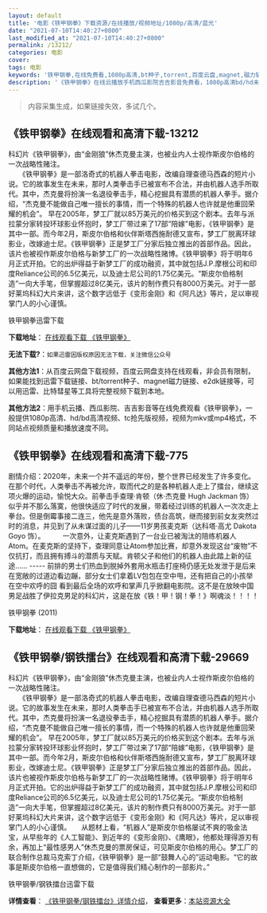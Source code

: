 ```yaml
---
layout: default
title: '电影《铁甲钢拳》下载资源/在线播放/视频地址/1080p/高清/蓝光'
date: "2021-07-10T14:40:27+0800"
last_modified_at: "2021-07-10T14:40:27+0800"
permalink: /13212/
categories: 电影
cover:
tags: 电影
keywords: '铁甲钢拳,在线免费看,1080p高清,bt种子,torrent,百度云盘,magnet,磁力链,迅雷下载资源'
description: '《铁甲钢拳》在线云播放手机西瓜影院吉吉影音免费看，1080p高清bd/hd未删减完整版和tc抢先枪版，mkv/mp4格式，附带bt/torrent种子、magnet/磁力链、百度云盘、网盘资源迅雷下载链接'
---
```


>内容采集生成，如果链接失效，多试几个。


## 《铁甲钢拳》在线观看和高清下载-13212

科幻片《铁甲钢拳》，由&ldquo;金刚狼&rdquo;休杰克曼主演，也被业内人士视作斯皮尔伯格的一次战略性赌注。<br />　　《铁甲钢拳》是一部洛奇式的机器人拳击电影，改编自理查德马西森的短片小说。它的故事发生在未来，那时人类拳击手已被宣布不合法，并由机器人选手所取代。其中，杰克曼将扮演一名退役拳击手，精心挖掘具有潜质的机器人拳手。据介绍，&ldquo;杰克曼不能做自己唯一擅长的事情，而一个特殊的机器人也许就是他重回荣耀的机会&rdquo;。 早在2005年，梦工厂就以85万美元的价格买到这个剧本。去年与派拉蒙分家转投环球影业怀抱时，梦工厂带过来了17部&ldquo;陪嫁”电影，《铁甲钢拳》是其中一部。而今年2月，斯皮尔伯格和伙伴斯塔西施耐德又宣布，梦工厂脱离环球影业，改嫁迪士尼。《铁甲钢拳》正是梦工厂分家后独立推出的首部作品。因此，该片也被视作斯皮尔伯格与新梦工厂的一次战略性赌博。《铁甲钢拳》将于明年6月正式开拍。它的出炉得益于新梦工厂的成功融资，其中就包括J.P.摩根公司和印度Reliance公司的6.5亿美元，以及迪士尼公司的1.75亿美元。&ldquo;斯皮尔伯格制造&rdquo;一向大手笔，但掌握超过8亿美元，该片的制作费只有8000万美元。对于一部好莱坞科幻大片来讲，这个数字远低于《变形金刚》和《阿凡达》等片，足以审视掌门人的小心谨慎。<!---剧情end--->


铁甲钢拳迅雷下载

**下载地址**： [在线观看下载 《铁甲钢拳》](https://www.993dy.com//vod-detail-id-24551.html) 


**无法下载?**：`如果迅雷因版权原因无法下载，关注微信公众号 `

**其他方法1**：从百度云网盘下载视频，百度云网盘支持在线观看，非会员有限制，如果能找到迅雷下载链接、bt/torrent种子、magnet磁力链接、e2dk链接等，可以用迅雷、比特彗星等工具将完整视频下载到本地。

**其他方法2**：用手机云播、西瓜影院、吉吉影音等在线免费观看《铁甲钢拳》，一般提供1080p高清、hd/bd高清视频、tc抢先版视频，视频为mkv或mp4格式，不同站点视频质量和播放速度不同。


## 《铁甲钢拳》在线观看和高清下载-775

剧情介绍：2020年，未来一个并不遥远的年份，整个世界已经发生了许多变化。在那个时代，人类拳击不再被允许，取而代之的是各种机器人走上了擂台，继续这项火爆的运动，愉悦大众。前拳击手查理·肯顿（休·杰克曼 Hugh Jackman 饰）似乎并不那么落寞，他很快适应了时代的发展，带着经过训练的机器人一次次走上拳台。但是倒霉事接二连三，他先是意外落败，债台高筑，继而接到前女友突然过时的消息，并见到了从未谋过面的儿子——11岁男孩麦克斯（达科塔·高尤 Dakota Goyo 饰）。  　　一次意外，让麦克斯遇到了一台业已被淘汰的陪练机器人Atom。在麦克斯的坚持下，查理同意让Atom参加比赛，却意外发现这台“废物”不仅抗打，而且拥有搏斗的潜质与天赋。肯顿父子和他们的机器人由此踏上新的征途…… ----- 前排的男士们热血到脱掉外套用水瓶击打座椅仍感无处发泄于是后来在宽敞的过道边看边蹦，部分女士们拿着LV包包在空中甩，还有把自己的小孩举在空中欢呼的囧 看到最后全场的欢呼和掌声几乎掀翻电影院。这不是在放映中国男足战胜了伊拉克男足的科幻片，这是在放《铁！甲！钢！拳！》啊魂淡！！！！


铁甲钢拳 (2011)

**下载地址**： [在线观看下载 《铁甲钢拳》](https://www.btbtdy.me/btdy/dy3990.html) 


## 《铁甲钢拳/钢铁擂台》在线观看和高清下载-29669

科幻片《铁甲钢拳》，由&ldquo;金刚狼&rdquo;休杰克曼主演，也被业内人士视作斯皮尔伯格的一次战略性赌注。<br />　　《铁甲钢拳》是一部洛奇式的机器人拳击电影，改编自理查德马西森的短片小说。它的故事发生在未来，那时人类拳击手已被宣布不合法，并由机器人选手所取代。其中，杰克曼将扮演一名退役拳击手，精心挖掘具有潜质的机器人拳手。据介绍，&ldquo;杰克曼不能做自己唯一擅长的事情，而一个特殊的机器人也许就是他重回荣耀的机会&rdquo;。 早在2005年，梦工厂就以85万美元的价格买到这个剧本。去年与派拉蒙分家转投环球影业怀抱时，梦工厂带过来了17部&ldquo;陪嫁”电影，《铁甲钢拳》是其中一部。而今年2月，斯皮尔伯格和伙伴斯塔西施耐德又宣布，梦工厂脱离环球影业，改嫁迪士尼。《铁甲钢拳》正是梦工厂分家后独立推出的首部作品。因此，该片也被视作斯皮尔伯格与新梦工厂的一次战略性赌博。《铁甲钢拳》将于明年6月正式开拍。它的出炉得益于新梦工厂的成功融资，其中就包括J.P.摩根公司和印度Reliance公司的6.5亿美元，以及迪士尼公司的1.75亿美元。&ldquo;斯皮尔伯格制造&rdquo;一向大手笔，但掌握超过8亿美元，该片的制作费只有8000万美元。对于一部好莱坞科幻大片来讲，这个数字远低于《变形金刚》和《阿凡达》等片，足以审视掌门人的小心谨慎。</div>　　从题材上看，“机器人&rdquo;是斯皮尔伯格屡试不爽的吸金法宝，从早些年的《人工智能》、到近年的《变形金刚》、《鹰眼》，他都处理得游刃有余，再加上&ldquo;最性感男人”休杰克曼的票房保证，可见斯皮尔伯格的用心。梦工厂的联合制作总裁马克索丁介绍，《铁甲钢拳》是一部&ldquo;鼓舞人心的&rdquo;运动电影。&ldquo;它的故事是斯皮尔伯格一直想做的，它是值得我们精心制作的一部影片。&rdquo;


铁甲钢拳/钢铁擂台迅雷下载

**详情查看**： [《铁甲钢拳/钢铁擂台》详情介绍](/movie/29669/)， **查看更多**：[本站资源大全](/movie/t/all/)

